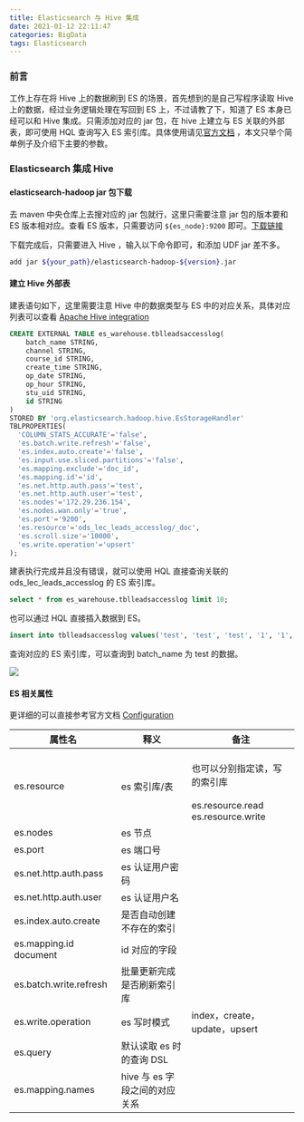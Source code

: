 ```yaml
---
title: Elasticsearch 与 Hive 集成
date: 2021-01-12 22:11:47
categories: BigData
tags: Elasticsearch
---
```

### 前言
工作上存在将 Hive 上的数据刷到 ES 的场景，首先想到的是自己写程序读取 Hive 上的数据，经过业务逻辑处理在写回到 ES 上，不过请教了下，知道了 ES 本身已经可以和 Hive 集成。只需添加对应的 jar 包，在 hive 上建立与 ES 关联的外部表，即可使用 HQL 查询写入 ES 索引库。具体使用请见[官方文档](https://www.elastic.co/guide/en/elasticsearch/hadoop/current/hive.html) ，本文只举个简单例子及介绍下主要的参数。
<!--more-->

### Elasticsearch 集成 Hive
#### elasticsearch-hadoop jar 包下载
去 maven 中央仓库上去搜对应的 jar 包就行，这里只需要注意 jar 包的版本要和 ES  版本相对应。查看 ES 版本，只需要访问 `${es_node}:9200` 即可。[下载链接](https://mvnrepository.com/artifact/org.elasticsearch/elasticsearch-hadoop)

下载完成后，只需要进入 Hive ，输入以下命令即可，和添加 UDF jar 差不多。
```sh
add jar ${your_path}/elasticsearch-hadoop-${version}.jar
```
#### 建立 Hive 外部表
建表语句如下，这里需要注意 Hive 中的数据类型与 ES 中的对应关系，具体对应列表可以查看 [Apache Hive integration](https://www.elastic.co/guide/en/elasticsearch/hadoop/current/hive.html)

```sql
CREATE EXTERNAL TABLE es_warehouse.tblleadsaccesslog(
    batch_name STRING,
    channel STRING,
    course_id STRING,
    create_time STRING,
    op_date STRING,
    op_hour STRING,
    stu_uid STRING,
    id STRING
)
STORED BY 'org.elasticsearch.hadoop.hive.EsStorageHandler'
TBLPROPERTIES(
  'COLUMN_STATS_ACCURATE'='false',
  'es.batch.write.refresh'='false',
  'es.index.auto.create'='false',
  'es.input.use.sliced.partitions'='false',
  'es.mapping.exclude'='doc_id',
  'es.mapping.id'='id',
  'es.net.http.auth.pass'='test',
  'es.net.http.auth.user'='test',
  'es.nodes'='172.29.236.154',
  'es.nodes.wan.only'='true',
  'es.port'='9200',
  'es.resource'='ods_lec_leads_accesslog/_doc',
  'es.scroll.size'='10000',
  'es.write.operation'='upsert'
);
```
建表执行完成并且没有错误，就可以使用 HQL 直接查询关联的 ods_lec_leads_accesslog 的 ES 索引库。
```sql
select * from es_warehouse.tblleadsaccesslog limit 10;
```
也可以通过 HQL 直接插入数据到 ES。
```sql
insert into tblleadsaccesslog values('test', 'test', 'test', '1', '1', '1', 'test', '1');
```
查询对应的 ES 索引库，可以查询到 batch_name 为 test 的数据。

![](https://tva1.sinaimg.cn/large/008eGmZEly1gml9r54y5dj31ke0u0n51.jpg)

#### ES 相关属性
更详细的可以直接参考官方文档 [Configuration](https://www.elastic.co/guide/en/elasticsearch/hadoop/current/configuration.html)

|属性名	|释义	|备注
|--------|------|------|
|es.resource |es 索引库/表	|<br>也可以分别指定读，写的索引库</br><br>es.resource.read</br> es.resource.write|
|es.nodes |es 节点	| |
|es.port| es 端口号	||
|es.net.http.auth.pass |es 认证用户密码	| |
|es.net.http.auth.user| es 认证用户名	||
|es.index.auto.create |是否自动创建不存在的索引	||
|es.mapping.id document |id 对应的字段	||
|es.batch.write.refresh |批量更新完成是否刷新索引库	||
|es.write.operation |es 写时模式	|index，create，update，upsert||
|es.query|	默认读取 es 时的查询 DSL	||
|es.mapping.names|	hive 与 es 字段之间的对应关系	||







